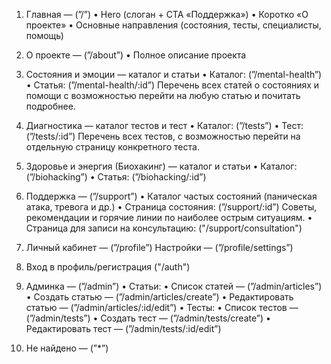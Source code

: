 1. Главная — (”/”)
  •  Hero (слоган + CTA «Поддержка»)
  •  Коротко «О проекте»
  •  Основные направления (состояния, тесты, специалисты, помощь)

2. О проекте — (”/about”)
  •  Полное описание проекта

3. Состояния и эмоции — каталог и статьи
  •  Каталог: (”/mental-health”)
  •  Статья: (”/mental-health/:id”)
Перечень всех статей о состояниях и помощи с возможностью перейти на любую статью и почитать подробнее.

4. Диагностика — каталог тестов и тест
  •  Каталог: (”/tests”)
  •  Тест: (”/tests/:id”)
Перечень всех тестов, с возможностью перейти на отдельную страницу конкретного теста.

5. Здоровье и энергия (Биохакинг) — каталог и статьи
  •  Каталог: (”/biohacking”)
  •  Статья: (”/biohacking/:id”)

6. Поддержка — (”/support”)
  •  Каталог частых состояний (паническая атака, тревога и др.)
  •  Страница состояния: (”/support/:id”)
Советы, рекомендации и горячие линии по наиболее острым ситуациям.
  •  Страница для записи на консультацию: ("/support/consultation")

7. Личный кабинет — (”/profile”)
   Настройки — (”/profile/settings”)

8. Вход в профиль/регистрация ("/auth")

9. Админка — (”/admin”)
  •  Статьи:
  •  Список статей — (”/admin/articles”)
  •  Создать статью — (”/admin/articles/create”)
  •  Редактировать статью — (”/admin/articles/:id/edit”)
  •  Тесты:
  •  Список тестов — (”/admin/tests”)
  •  Создать тест — (”/admin/tests/create”)
  •  Редактировать тест — (”/admin/tests/:id/edit”)

10. Не найдено — (”*”)
